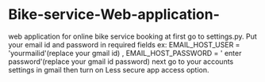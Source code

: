 # Bike-service-Web-application-
web application for online bike service booking
at first go to settings.py.
Put your email id and password in required fields
ex:
   EMAIL_HOST_USER = 'yourmailid'(replace your gmail id) ,
   EMAIL_HOST_PASSWORD = ' enter password'(replace your gmail id password)
next go to your accounts settings in gmail then turn on Less secure app access option.




